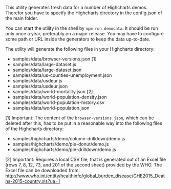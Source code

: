 This utility generates fresh data for a number of Highcharts demos. Therefor
you have to specify the Highcharts directory in the config.json of the main
folder.

You can start the utility in the shell by `npm run demodata`. It should
be run only once a year, preferably on a major release. You may have to
configure some path or URL inside the generators to keep the data up-to-date.

The utility will generate the following files in your Highcharts directory:
- samples/data/browser-versions.json [1]
- samples/data/large-dataset.js
- samples/data/large-dataset.json
- samples/data/us-counties-unemployment.json
- samples/data/usdeur.js
- samples/data/usdeur.json
- samples/data/world-mortality.json [2]
- samples/data/world-population-density.json
- samples/data/world-population-history.csv
- samples/data/world-population.json

[1] Important: The content of the `browser-versions.json`, which can be deleted
after this, has to be put in a reasonable way into the following files of the
Highcharts directory:
- samples/highcharts/demo/column-drilldown/demo.js
- samples/highcharts/demo/pie-donut/demo.js
- samples/highcharts/demo/pie-drilldown/demo.js

[2] Important: Requires a local CSV file, that is generated out of an Excel
file (rows 7, 8, 12, 73, and 201 of the second sheet) provided by the WHO. The
Excel file can be downloaded from:
http://www.who.int/entity/healthinfo/global_burden_disease/GHE2015_Deaths-2015-country.xls?ua=1